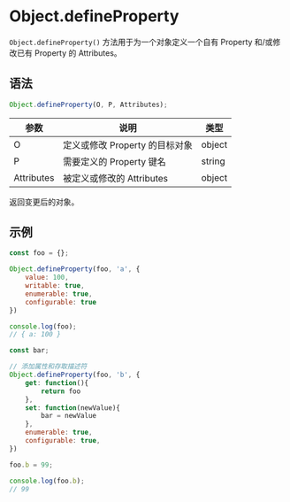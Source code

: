 # Object.defineProperty

`Object.defineProperty()` 方法用于为一个对象定义一个自有 Property 和/或修改已有 Property 的 Attributes。

## 语法

```js
Object.defineProperty(O, P, Attributes);
```

| 参数       | 说明                           | 类型   |
| ---------- | ------------------------------ | ------ |
| O          | 定义或修改 Property 的目标对象 | object |
| P          | 需要定义的 Property 键名       | string |
| Attributes | 被定义或修改的 Attributes      | object |

返回变更后的对象。

## 示例

```js
const foo = {};

Object.defineProperty(foo, 'a', {
    value: 100,
    writable: true,
    enumerable: true,
    configurable: true
})

console.log(foo);
// { a: 100 }

const bar;

// 添加属性和存取描述符
Object.defineProperty(foo, 'b', {
    get: function(){
        return foo
    },
    set: function(newValue){
        bar = newValue
    },
    enumerable: true,
    configurable: true,
})

foo.b = 99;

console.log(foo.b);
// 99
```
